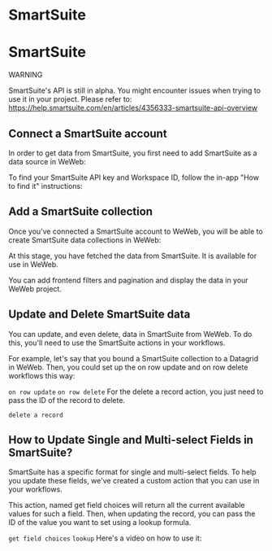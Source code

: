 # SmartSuite ​


# SmartSuite ​

WARNING

SmartSuite's API is still in alpha. You might encounter issues when trying to use it in your project. Please refer to: https://help.smartsuite.com/en/articles/4356333-smartsuite-api-overview


## Connect a SmartSuite account ​

In order to get data from SmartSuite, you first need to add SmartSuite as a data source in WeWeb:



To find your SmartSuite API key and Workspace ID, follow the in-app "How to find it" instructions:




## Add a SmartSuite collection ​

Once you’ve connected a SmartSuite account to WeWeb, you will be able to create SmartSuite data collections in WeWeb:

At this stage, you have fetched the data from SmartSuite. It is available for use in WeWeb.

You can add frontend filters and pagination and display the data in your WeWeb project.


## Update and Delete SmartSuite data ​

You can update, and even delete, data in SmartSuite from WeWeb. To do this, you'll need to use the SmartSuite actions in your workflows.

For example, let's say that you bound a SmartSuite collection to a Datagrid in WeWeb. Then, you could set up the on row update and on row delete workflows this way:

`on row update`
`on row delete`
For the delete a record action, you just need to pass the ID of the record to delete.

`delete a record`

## How to Update Single and Multi-select Fields in SmartSuite? ​

SmartSuite has a specific format for single and multi-select fields. To help you update these fields, we've created a custom action that you can use in your workflows.

This action, named get field choices will return all the current available values for such a field. Then, when updating the record, you can pass the ID of the value you want to set using a lookup formula.

`get field choices`
`lookup`
Here's a video on how to use it:


